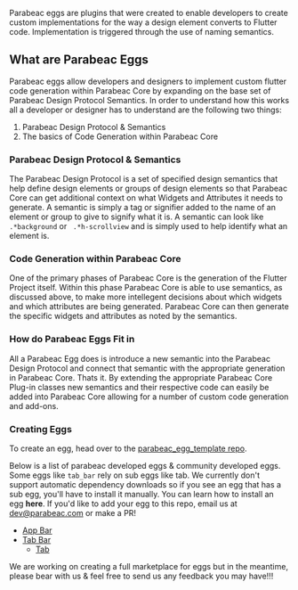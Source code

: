Parabeac eggs are plugins that were created to enable developers to create custom implementations for the way a design element converts to Flutter code. Implementation is triggered through the use of naming semantics.

## What are Parabeac Eggs
Parabeac eggs allow developers and designers to implement custom flutter code generation within Parabeac Core by expanding on the base set of Parabeac Design Protocol Semantics. In order to understand how this works all a developer or designer has to understand are the following two things:
1. Parabeac Design Protocol & Semantics
2. The basics of Code Generation within Parabeac Core

### Parabeac Design Protocol & Semantics 
The Parabeac Design Protocol is a set of specified design semantics that help define design elements or groups of design elements so that Parabeac Core can get additional context on what Widgets and Attributes it needs to generate. A semantic is simply a tag or signifier added to the name of an element or group to give to signify what it is. A semantic can look like ``` .*background``` or ``` .*h-scrollview``` and is simply used to help identify what an element is. 

### Code Generation within Parabeac Core
One of the primary phases of Parabeac Core is the generation of the Flutter Project itself. Within this phase Parabeac Core is able to use semantics, as discussed above, to make more intellegent decisions about which widgets and which attributes are being generated. Parabeac Core can then generate the specific widgets and attributes as noted by the semantics. 

### How do Parabeac Eggs Fit in
All a Parabeac Egg does is introduce a new semantic into the Parabeac Design Protocol and connect that semantic with the appropriate generation in Parabeac Core. Thats it. By extending the appropriate Parabeac Core Plug-in classes new semantics and their respective code can easily be added into Parabeac Core allowing for a number of custom code generation and add-ons.

### Creating Eggs
To create an egg, head over to the [parabeac_egg_template repo](https://github.com/Parabeac/parabeac-egg-template).

Below is a list of parabeac developed eggs & community developed eggs. Some eggs like `tab_bar` rely on sub eggs like tab. We currently don't support automatic dependency downloads so if you see an egg that has a sub egg, you'll have to install it manually. You can learn how to install an egg __here__. If you'd like to add your egg to this repo, email us at dev@parabeac.com or make a PR! 

 * [App Bar](https://github.com/Parabeac/parabeac_eggs/tree/master/internal_eggs/app_bar)
 * [Tab Bar](https://github.com/Parabeac/parabeac_eggs/tree/master/internal_eggs/tab_bar)
   * [Tab](https://github.com/Parabeac/parabeac_eggs/tree/master/internal_eggs/tab)

We are working on creating a full marketplace for eggs but in the meantime, please bear with us & feel free to send us any feedback you may have!!!
